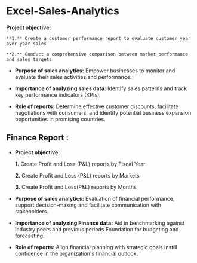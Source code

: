 # Excel-Sales-Analytics

 **Project objective:** 

    **1.** Create a customer performance report to evaluate customer year over year sales

    **2.** Conduct a comprehensive comparison between market performance and sales targets

- **Purpose of sales analytics:** Empower businesses to monitor and evaluate their sales activities and performance.

- **Importance of analyzing sales data:** Identify sales patterns and track key performance indicators (KPIs).

- **Role of reports:** Determine effective customer discounts, facilitate negotiations with consumers, and identify potential business expansion opportunities in promising countries.


## Finance Report :

- **Project objective:** 

    **1.** Create Profit and Loss (P&L) reports by  Fiscal Year
    
   **2.** Create Profit and Loss (P&L) reports by Markets

   **3.** Create Profit and Loss(P&L) reports by Months
  
- **Purpose of sales analytics:** Evaluation of financial performance, support decision-making and facilitate communication with stakeholders.

- **Importance of analyzing Finance data:** Aid in benchmarking against industry peers and previous periods Foundation for budgeting and forecasting.

- **Role of reports:** Align financial planning with strategic goals Instill confidence in the organization's financial outlook.
